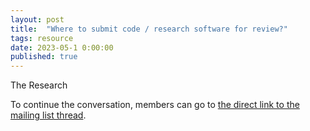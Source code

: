 ```yaml
---
layout: post
title:  "Where to submit code / research software for review?"
tags: resource
date: 2023-05-1 0:00:00
published: true        
---
```


The Research

To continue the conversation, members can go to [the direct link to the mailing list thread](https://groups.google.com/g/rse-nz-au/c/lvzka29_5I4/m/3kedCoDTAQAJ).


